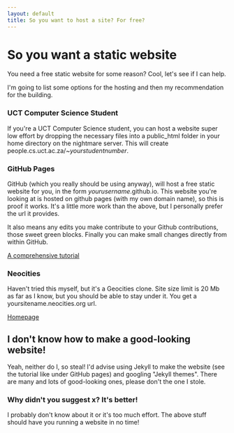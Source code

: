 ```yaml
---
layout: default
title: So you want to host a site? For free?
---
```


# So you want a static website

You need a free static website for some reason? Cool, let's see if I can help.

I'm going to list some options for the hosting and then my recommendation for the building.

### UCT Computer Science Student

If you're a UCT Computer Science student, you can host a website super low effort by dropping the necessary files into a public_html folder in your home directory on the nightmare server. This will create people.cs.uct.ac.za/~*yourstudentnumber*.

### GitHub Pages

GitHub (which you really should be using anyway), will host a free static website for you, in the form *yourusername*.github.io. This website you're looking at is hosted on github pages (with my own domain name), so this is proof it works. It's a little more work than the above, but I personally prefer the url it provides.

It also means any edits you make contribute to your Github contributions, those sweet green blocks. Finally you can make small changes directly from within GitHub.  

[A comprehensive tutorial](http://jmcglone.com/guides/github-pages/)


### Neocities

Haven't tried this myself, but it's a Geocities clone. Site size limit is 20 Mb as far as I know, but you should be able to stay under it. You get a yoursitename.neocities.org url.

[Homepage](https://neocities.org/)

## I don't know how to make a good-looking website!

Yeah, neither do I, so steal! I'd advise using Jekyll to make the website (see the tutorial like under GitHub pages) and googling "Jekyll themes". There are many and lots of good-looking ones, please don't the one I stole.

### Why didn't you suggest x? It's better!

I probably don't know about it or it's too much effort. The above stuff should have you running a website in no time!
